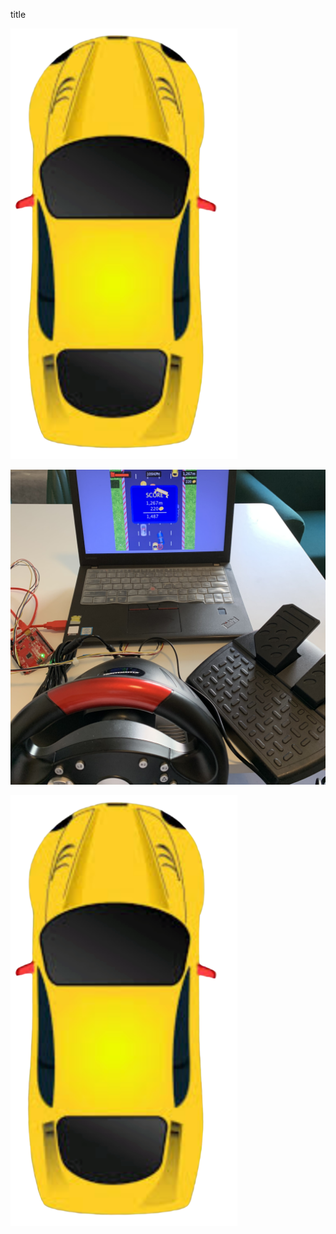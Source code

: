 title

![](Final_Processing/data/car10.png)

![](https://github.com/Bowen1Zhu/Intro-to-IM/blob/master/Final/Documentation_Pictures/overall%20picture.jpg)

![](Final_Processing/data/car10.png)


